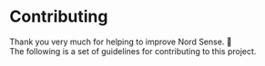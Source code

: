 # Contributing

Thank you very much for helping to improve Nord Sense. :blue_heart:  
The following is a set of guidelines for contributing to this project.
